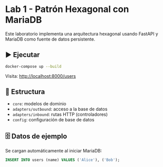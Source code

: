 # Lab 1 - Patrón Hexagonal con MariaDB

Este laboratorio implementa una arquitectura hexagonal usando FastAPI y MariaDB como fuente de datos persistente.

## ▶️ Ejecutar

```bash
docker-compose up --build
```

Visita: [http://localhost:8000/users](http://localhost:8000/users)

## 🧱 Estructura

- `core`: modelos de dominio
- `adapters/outbound`: acceso a la base de datos
- `adapters/inbound`: rutas HTTP (controladores)
- `config`: configuración de base de datos

## 🗄️ Datos de ejemplo

Se cargan automáticamente al iniciar MariaDB:

```sql
INSERT INTO users (name) VALUES ('Alice'), ('Bob');
```